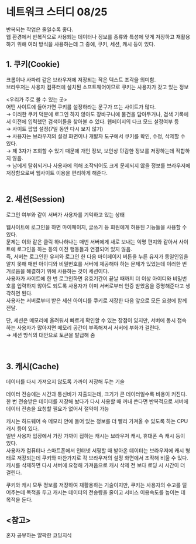 # 네트워크 스터디 08/25

반복되는 작업은 줄일수록 좋다.  
웹 환경에서 반복적으로 사용되는 데이터나 정보를 종류와 특성에 맞게 저장하고 재활용하기 위해 여러 방식을 사용하는데 그 중에, 쿠키, 세션, 캐시 등이 있다.

## 1. 쿠키(Cookie)
크롬이나 사파리 같은 브라우저에 저장되는 작은 텍스트 조각을 의미함.  
브라우저는 사용자 컴퓨터에 설치된 소프트웨어이므로 쿠키는 사용자가 갖고 있는 정보  

<우리가 주로 볼 수 있는 곳>  
어떤 사이트에 들어가면 쿠키를 설정하라는 문구가 뜨는 사이트가 많다.  
→ 이러한 쿠키 덕분에 로그인 하지 않아도 장바구니에 물건을 담아두거나, 검색 기록에서 이전에 입력했던 검색어들을 찾아볼 수 있다. 웹페이지의 다크 모드 설정여부 등  
→ 사이트 팝업 설정(7일 동안 다시 보지 않기)  
→ 사용자는 브라우저의 설정 화면이나 개발자 도구에서 쿠키를 확인, 수정, 삭제할 수 있다.  
→ 제 3자가 조회할 수 있기 때문에 개인 정보, 보안상 민감한 정보를 저장하는데 적합하지 않음.  
→ 남에게 탈취되거나 사용자에 의해 조작되어도 크게 문제되지 않을 정보를 브라우저에 저장함으로써 웹사이트 이용을 편리하게 해준다.  
 
## 2. 세션(Session)
로그인 여부와 같이 서버가 사용자를 기억하고 있는 상태  

웹사이트에 로그인을 하면 마이페이지, 글쓰기 등 회원에게 허용된 기능들을 사용할 수 있다.  
문제는 이와 같은 클릭 하나하나는 매번 서버에게 새로 보내는 익명 편지와 같아서 사이트에 로그인을 하는 등의 이전 행동들과 연결되어 있지 않음.  
즉, 서버는 로그인한 유저와 로그인 한 다음 마이페이지 버튼을 누른 유저가 동일인임을 알지 못해 매번 아이디와 비밀번호를 서버에 제공해야 하는 문제가 있었는데 이러한 번거로움을 해결하기 위해 사용하는 것이 세션이다.  
사용자가 사이트에 한 번 로그인하면 유효기간이 끝날 때까지 더 이상 아이디와 비밀번호를 입력하지 않아도 되도록 사용자가 이미 서버로부터 인증 받았음을 증명해준다고 생각하면 된다.  
사용자는 서버로부터 받은 세션 아이디를 쿠키로 저장한 다음 앞으로 모든 요청에 함께 전달.  

단, 세션은 메모리에 올려둬서 빠르게 확인할 수 있는 장점이 있지만, 서버에 동시 접속하는 사용자가 많아지면 메모리 공간이 부족해져서 서버에 부화가 걸린다.  
→ 세션 방식의 대안으로 토큰을 발급해 줌  

 
## 3. 캐시(Cache)
데이터를 다시 가져오지 않도록 가까이 저장해 두는 기술  

데이터 전송에는 시간과 통신비가 지출되는데, 크기가 큰 데이터일수록 비용이 커진다.  
한 번 전송받은 데이터를 저장해 놨다가 다시 사용할 때 꺼내 쓴다면 반복적으로 서버에 데이터 전송을 요청할 필요가 없어서 절약이 가능  

캐시는 하드웨어 속 메모리 안에 들어 있는 정보를 더 빨리 가져올 수 있도록 하는 CPU 캐시 등이 있다.  
일반 사용자 입장에서 가장 가까이 접하는 캐시는 브라우저 캐시, 휴대폰 속 캐시 등이 있다.  
사용자가 컴퓨터나 스마트폰에서 인터넷 서핑할 때 받아온 데이터는 브라우저에 캐시 형태로 저장되는데 쿠키와 마찬가지로 각 브라우저의 설정 화면에서 조작해 비울 수 있다.  
캐시를 삭제하면 다시 서버에 요청해 가져옴으로 캐시 삭제 전 보다 로딩 시 시간이 더 걸린다.  

쿠키와 캐시 모두 정보를 저장하여 재활용하는 기술이지만, 쿠키는 사용자의 수고를 덜어주는데 목적을 두고 캐시는 데이터의 전송량을 줄이고 서비스 이용속도를 높이는 데 목적을 둔다.  



## <참고>  
혼자 공부하는 얄팍한 코딩지식 
